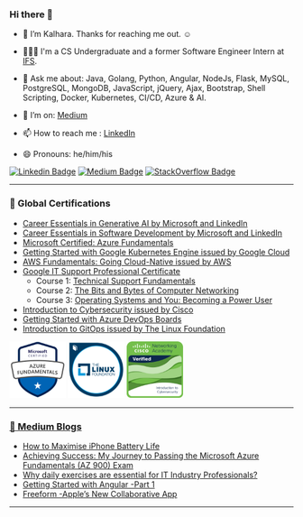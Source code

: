 ### Hi there 👋

- 🔭 I’m Kalhara. Thanks for reaching me out. ☺️

- 👨🏻‍💻 I'm a CS Undergraduate and a former Software Engineer Intern at [IFS](https://www.linkedin.com/company/ifs).

- 💬 Ask me about: Java, Golang, Python, Angular, NodeJs, Flask, MySQL, PostgreSQL, MongoDB, JavaScript, jQuery, Ajax, Bootstrap, Shell Scripting, Docker, Kubernetes, CI/CD, Azure & AI.

- 🤔 I’m on: [Medium](https://medium.com/@kalharatennakoon)

- 📫 How to reach me : [LinkedIn](https://lk.linkedin.com/in/kalharatennakoon)

- 😄 Pronouns: he/him/his  

[![Linkedin Badge](https://img.shields.io/badge/-kalharatennakoon-white?logo=Linkedin&logoColor=blue&link=https://www.linkedin.com/in/kalharatennakoon)](https://www.linkedin.com/in/kalharatennakoon) [![Medium Badge](https://img.shields.io/badge/-kalharatennakoon-white?logo=Medium&logoColor=black&link=https://kalharatennakoon.medium.com)](https://kalharatennakoon.medium.com) [![StackOverflow Badge](https://img.shields.io/badge/-kalharatennakoon-white?labelColor=white&logo=Stackoverflow&logoColor=orange&link=https://stackoverflow.com/users/13018789/kalhara-tennakoon)](https://stackoverflow.com/users/13018789/kalhara-tennakoon) 


---
<!-- **📄 Global Certifications** -->
### 📄 Global Certifications
- [Career Essentials in Generative AI by Microsoft and LinkedIn](https://www.linkedin.com/learning/certificates/3df7542a5c778a0e3e180571caf85ba59fb4a1afddbf58ea438e2e1badf72d80?u=60693444)
- [Career Essentials in Software Development by Microsoft and LinkedIn](https://www.linkedin.com/learning/certificates/552e0a946189687d3faef6a6d6d0a10f294ec818c64c7f12c538aa3d11a7e45c?u=60693444)
- [Microsoft Certified: Azure Fundamentals](https://www.credly.com/badges/1cd00bda-ffc7-467f-83a9-c8f7c9702be7/public_url)
- [Getting Started with Google Kubernetes Engine issued by Google Cloud](https://www.coursera.org/account/accomplishments/records/KHP2Z9NZ9FY7?utm_source=ln&utm_medium=certificate&utm_content=cert_image&utm_campaign=sharing_cta&utm_product=course)
- [AWS Fundamentals: Going Cloud-Native issued by AWS](https://coursera.org/share/a527b8fa5b14962328c02a3c3e8b54f9)
- [Google IT Support Professional Certificate](https://www.coursera.org/professional-certificates/google-it-support)
    - Course 1: [Technical Support Fundamentals](https://coursera.org/share/80b007757e46769957a1b6f74e9b4ddd)
    - Course 2: [The Bits and Bytes of Computer Networking](https://coursera.org/share/f2da8f96695a0407ca7a55911a97d978)
    - Course 3: [Operating Systems and You: Becoming a Power User](https://coursera.org/share/8c118843d8acc179bdc8f947fea30051)
- [Introduction to Cybersecurity issued by Cisco](https://www.youracclaim.com/badges/9061852c-fdf7-4219-926b-523d30a31111?source=linked_in_profile)
- [Getting Started with Azure DevOps Boards](https://coursera.org/share/41b703ac2707f8210d3ad8bb99359cd3)
- [Introduction to GitOps issued by The Linux Foundation](https://ti-user-certificates.s3.amazonaws.com/e0df7fbf-a057-42af-8a1f-590912be5460/26a061f2-539e-41a7-9e6a-8ee41a2d21ca-t-m-kalhara-randil-bandara-tennakoon-d03dccea-4781-4578-9d2c-de8fa9c0f7db-certificate.pdf)

<!-- - [Microsoft Learn Student Ambassador](https://drive.google.com/file/d/10Aj9nL742TRvVykNEFlkewj-zXQcTrw1/view?usp=sharing)
- [Postman Student Expert](https://api.badgr.io/public/assertions/rAqixGsKSpeFdMZ4KgqO1w?identity__email=kalharat81%40gmail.com) -->


<a href="https://www.credly.com/badges/1cd00bda-ffc7-467f-83a9-c8f7c9702be7/public_url"> <img src="./assets/microsoft-certified-azure-fundamentals.png" width="100" height="100" /></a>  <a href="https://www.credly.com/badges/e00e2129-a1d9-454c-875a-790af6d3716c/public_url"> <img src="./assets/lfs169-introduction-to-gitops.png" width="100" height="100" /></a>  <a href="https://www.credly.com/badges/9061852c-fdf7-4219-926b-523d30a31111/public_url"> <img src="./assets/introduction-to-cybersecurity.png" width="100" height="100" /></a> <a href="https://api.badgr.io/public/assertions/rAqixGsKSpeFdMZ4KgqO1w"> 

<!-- <img src="./assets/Postman-API-Fundamentals-Student-Expert.png" width="100" height="100" /></a> -->


---

### 📕 Medium Blogs
<!-- BLOG-POST-LIST:START -->
- [How to Maximise iPhone Battery Life](https://kalharatennakoon.medium.com/how-to-maximise-iphone-battery-life-11a399a06653?source=rss-71d60f60a8aa------2)
- [Achieving Success: My Journey to Passing the Microsoft Azure Fundamentals &lpar;AZ 900&rpar; Exam](https://kalharatennakoon.medium.com/achieving-success-my-journey-to-passing-the-microsoft-azure-fundamentals-az-900-exam-2faeb0736489?source=rss-71d60f60a8aa------2)
- [Why daily exercises are essential for IT Industry Professionals?](https://kalharatennakoon.medium.com/why-daily-exercises-are-essential-for-it-industry-professionals-2b0524fcbb68?source=rss-71d60f60a8aa------2)
- [Getting Started with Angular -Part 1](https://kalharatennakoon.medium.com/getting-started-with-angular-part-1-e6cae4c1c7d?source=rss-71d60f60a8aa------2)
- [Freeform -Apple’s New Collaborative App](https://kalharatennakoon.medium.com/freeform-apples-new-collaborative-app-86693d5f8add?source=rss-71d60f60a8aa------2)
<!-- BLOG-POST-LIST:END -->

---

<!-- comment start here -->
<!-- [![Kalhara's github stats](https://github-readme-stats.vercel.app/api?username=kalharatennakoon&theme=dark&show_icons=true)](https://github.com/kalharatennakoon)

<!-- --- -->
<!-- [![Top Langs](https://github-readme-stats.vercel.app/api/top-langs/?username=kalharatennakoon)](https://github.com/anuraghazra/github-readme-stats) -->

<!-- comment end here -->

<!-- --- -->

<!-- [![trophy](https://github-profile-trophy.vercel.app/?username=kalharatennakoon)](https://github.com/ryo-ma/github-profile-trophy) -->

<!-- --- -->

<!-- <img align="left" alt="kalharatennakoon's Github Stats" src="https://github-readme-stats.codestackr.vercel.app/api?username=kalharatennakoon&show_icons=true&hide_border=true" /> -->



<!-- ![GitHub metrics](https://metrics.lecoq.io/kalharatennakoon)  

![GitHub streak stats](https://github-readme-streak-stats.herokuapp.com/?user=kalharatennakoon)   -->

<!-- ![Profile views](https://gpvc.arturio.dev/kalharatennakoon) -->





<!--
**kalharatennakoon/kalharatennakoon** is a ✨ _special_ ✨ repository because its `README.md` (this file) appears on your GitHub profile.

Here are some ideas to get you started:

- 🔭 I’m currently working on ...
- 🌱 I’m currently learning ...
- 👯 I’m looking to collaborate on ...
- 🤔 I’m looking for help with ...
- 💬 Ask me about ...
- 📫 How to reach me: ...
- 😄 Pronouns: ...
- ⚡ Fun fact: ...
-->
